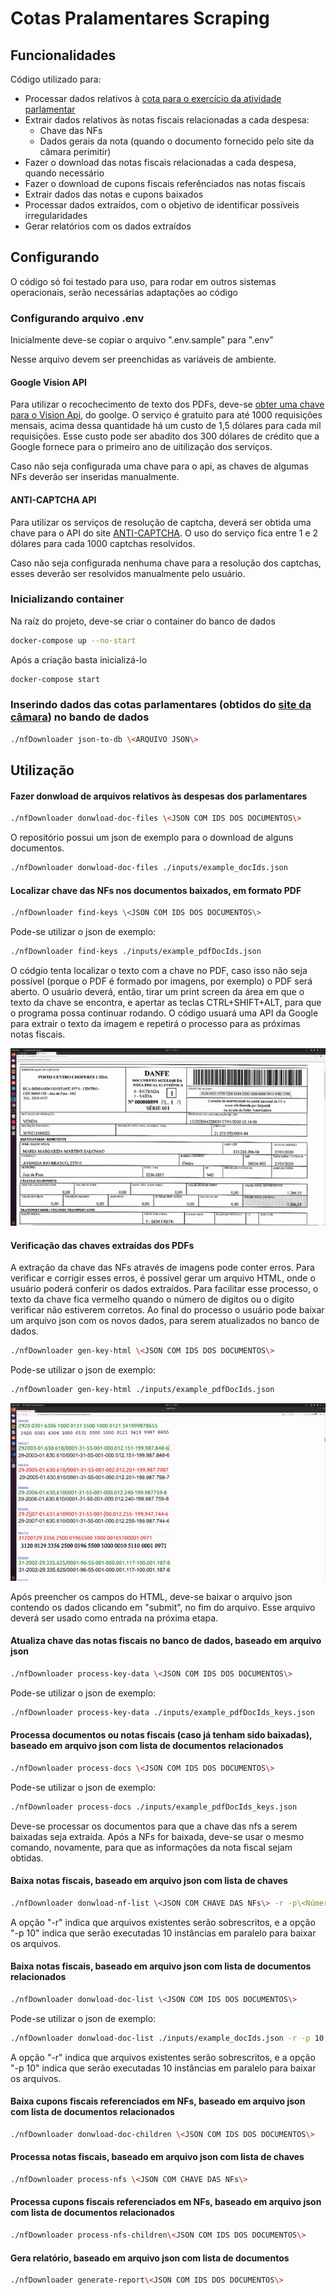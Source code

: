 # Cotas Pralamentares Scraping

## Funcionalidades

Código utilizado para:
- Processar dados relativos à [cota para o exercício da atividade parlamentar](https://www.camara.leg.br/cota-parlamentar/)
- Extrair dados relativos às notas fiscais relacionadas a cada despesa:
  - Chave das NFs
  - Dados gerais da nota (quando o documento fornecido pelo site da câmara perimitir)
- Fazer o download das notas fiscais relacionadas a cada despesa, quando necessário
- Fazer o download de cupons fiscais referênciados nas notas fiscais
- Extrair dados das notas e cupons baixados
- Processar dados extraídos, com o objetivo de identificar possíveis irregularidades
- Gerar relatórios com os dados extraídos

## Configurando
O código só foi testado para uso, para rodar em outros sistemas operacionais, serão necessárias adaptações ao código

### Configurando arquivo .env
Inicialmente deve-se copiar o arquivo ".env.sample" para ".env"

Nesse arquivo devem ser preenchidas as variáveis de ambiente.

#### Google Vision API
Para utilizar o recochecimento de texto dos PDFs, deve-se [obter uma chave para o Vision Api](https://cloud.google.com/vision/docs/setup), do goolge. O serviço é gratuito para até 1000 requisições mensais, acima dessa quantidade há um custo de 1,5 dólares para cada mil requisições. Esse custo pode ser abadito dos 300 dólares de crédito que a Google fornece para o primeiro ano de uitilização dos serviços.

Caso não seja configurada uma chave para o api, as chaves de algumas NFs deverão ser inseridas manualmente.

#### ANTI-CAPTCHA API
Para utilizar os serviços de resolução de captcha, deverá ser obtida uma chave para o API do site [ANTI-CAPTCHA](https://anti-captcha.com/mainpage). O uso do serviço fica entre 1 e 2 dólares para cada 1000 captchas resolvidos.

Caso não seja configurada nenhuma chave para a resolução dos captchas, esses deverão ser resolvidos manualmente pelo usuário.

### Inicializando container
Na raíz do projeto, deve-se criar o container do banco de dados
```bash
docker-compose up --no-start
```
Após a criação basta inicializá-lo
```bash
docker-compose start
```

### Inserindo dados das cotas parlamentares (obtidos do [site da câmara](https://dadosabertos.camara.leg.br/swagger/api.html#staticfile)) no bando de dados
```bash
./nfDownloader json-to-db \<ARQUIVO JSON\>
```

## Utilização

#### Fazer donwload de arquivos relativos às despesas dos parlamentares
```bash
./nfDownloader donwload-doc-files \<JSON COM IDS DOS DOCUMENTOS\>
```
O repositório possui um json de exemplo para o download de alguns documentos.
```bash
./nfDownloader donwload-doc-files ./inputs/example_docIds.json
```

#### Localizar chave das NFs nos documentos baixados, em formato PDF
```bash
./nfDownloader find-keys \<JSON COM IDS DOS DOCUMENTOS\>
```
Pode-se utilizar o json de exemplo:
```bash
./nfDownloader find-keys ./inputs/example_pdfDocIds.json
```
O códgio tenta localizar o texto com a chave no PDF, caso isso não seja possível (porque o PDF é formado por imagens, por exemplo) o PDF será aberto. O usuário deverá, então, tirar um print screen da área em que o texto da chave se encontra, e apertar as teclas CTRL+SHIFT+ALT, para que o programa possa continuar rodando. O código usuará uma API da Google para extrair o texto da imagem e repetirá o processo para as próximas notas fiscais.

![](./docs/find_keys_pdf.gif)

#### Verificação das chaves extraídas dos PDFs
A extração da chave das NFs através de imagens pode conter erros. Para verificar e corrigir esses erros, é possível gerar um arquivo HTML, onde o usuário poderá conferir os dados extraídos. Para facilitar esse processo, o texto da chave fica vermelho quando o número de digitos ou o digito verificar não estiverem corretos. Ao final do processo o usuário pode baixar um arquivo json com os novos dados, para serem atualizados no banco de dados.

```bash
./nfDownloader gen-key-html \<JSON COM IDS DOS DOCUMENTOS\>
```
Pode-se utilizar o json de exemplo:
```bash
./nfDownloader gen-key-html ./inputs/example_pdfDocIds.json
```

![](./docs/keys_html.gif)

Após preencher os campos do HTML, deve-se baixar o arquivo json contendo os dados clicando em "submit", no fim do arquivo. Esse arquivo deverá ser usado como entrada na próxima etapa.

#### Atualiza chave das notas fiscais no banco de dados, baseado em arquivo json
```bash
./nfDownloader process-key-data \<JSON COM IDS DOS DOCUMENTOS\>
```
Pode-se utilizar o json de exemplo:
```bash
./nfDownloader process-key-data ./inputs/example_pdfDocIds_keys.json
```

#### Processa documentos ou notas fiscais (caso já tenham sido baixadas), baseado em arquivo json com lista de documentos relacionados
```bash
./nfDownloader process-docs \<JSON COM IDS DOS DOCUMENTOS\>
```
Pode-se utilizar o json de exemplo:
```bash
./nfDownloader process-docs ./inputs/example_pdfDocIds_keys.json
```
Deve-se processar os documentos para que a chave das nfs a serem baixadas seja extraída. Após a NFs for baixada, deve-se usar o mesmo comando, novamente, para que as informações da nota fiscal sejam obtidas.

#### Baixa notas fiscais, baseado em arquivo json com lista de chaves
```bash
./nfDownloader donwload-nf-list \<JSON COM CHAVE DAS NFs\> -r -p\<Número de navegadores em paralelo\>
```
A opção "-r" indica que arquivos existentes serão sobrescritos, e a opção "-p 10" indica que serão executadas 10 instâncias em paralelo para baixar os arquivos.

#### Baixa notas fiscais, baseado em arquivo json com lista de documentos relacionados
```bash
./nfDownloader donwload-doc-list \<JSON COM IDS DOS DOCUMENTOS\>
```
Pode-se utilizar o json de exemplo:
```bash
./nfDownloader donwload-doc-list ./inputs/example_docIds.json -r -p 10
```
A opção "-r" indica que arquivos existentes serão sobrescritos, e a opção "-p 10" indica que serão executadas 10 instâncias em paralelo para baixar os arquivos.

#### Baixa cupons fiscais referenciados em NFs, baseado em arquivo json com lista de documentos relacionados
```bash
./nfDownloader donwload-doc-children \<JSON COM IDS DOS DOCUMENTOS\>
```

#### Processa notas fiscais, baseado em arquivo json com lista de chaves
```bash
./nfDownloader process-nfs \<JSON COM CHAVE DAS NFs\>
```

#### Processa cupons fiscais referenciados em NFs, baseado em arquivo json com lista de documentos relacionados
```bash
./nfDownloader process-nfs-children\<JSON COM IDS DOS DOCUMENTOS\>
```

#### Gera relatório, baseado em arquivo json com lista de documentos
```bash
./nfDownloader generate-report\<JSON COM IDS DOS DOCUMENTOS\>
```
